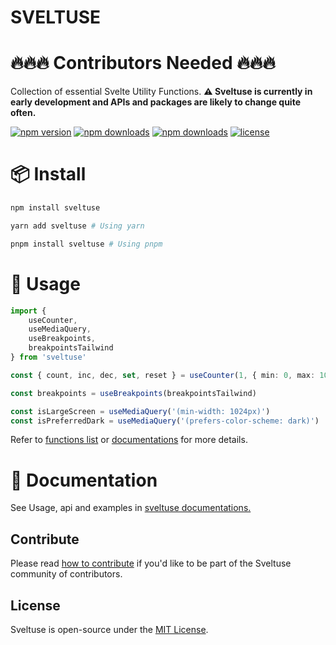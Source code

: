 # SVELTUSE

# 🔥🔥🔥 Contributors Needed 🔥🔥🔥

Collection of essential Svelte Utility Functions.
**⚠️ Sveltuse is currently in early development and APIs and packages are likely to change quite often.**

[![npm version](https://badgen.net/npm/v/sveltuse)](https://www.npmjs.com/package/sveltuse)
[![npm downloads](https://badgen.net/npm/dw/sveltuse)](https://www.npmjs.com/package/sveltuse)
[![npm downloads](https://badgen.net/npm/dt/sveltuse)](https://www.npmjs.com/package/sveltuse)
[![license](https://badgen.net/npm/license/sveltuse)](https://github.com/rkanik/sveltuse/blob/main/LICENSE)

# 📦 Install

```bash example
npm install sveltuse
```

```bash example
yarn add sveltuse # Using yarn
```

```bash example
pnpm install sveltuse # Using pnpm
```

# 🦄 Usage

```ts
import {
	useCounter,
	useMediaQuery,
	useBreakpoints,
	breakpointsTailwind
} from 'sveltuse'

const { count, inc, dec, set, reset } = useCounter(1, { min: 0, max: 100 })

const breakpoints = useBreakpoints(breakpointsTailwind)

const isLargeScreen = useMediaQuery('(min-width: 1024px)')
const isPreferredDark = useMediaQuery('(prefers-color-scheme: dark)')
```

Refer to [functions list](https://sveltuse.pages.dev/docs/functions/useCounter) or [documentations](https://sveltuse.pages.dev) for more details.

# 📖 Documentation
See Usage, api and examples in [sveltuse documentations.](https://sveltuse.pages.dev)

## Contribute

Please read [how to contribute](https://sveltuse.pages.dev/docs/pages/how-to-contribute) if you'd like to be part of the Sveltuse community of contributors.

## License

Sveltuse is open-source under the [MIT License](https://sveltuse.pages.dev/docs/pages/license).
